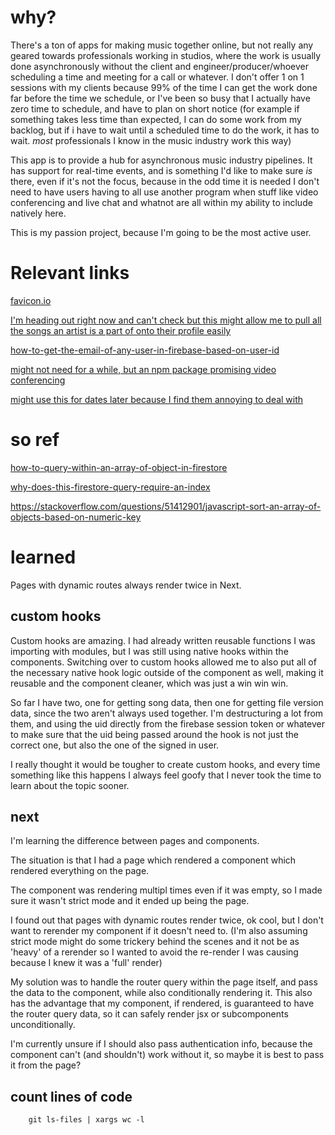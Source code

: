 # why?

There's a ton of apps for making music together online, but not really any geared towards professionals working in studios, where the work is usually done asynchronously without the client and engineer/producer/whoever scheduling a time and meeting for a call or whatever. I don't offer 1 on 1 sessions with my clients because 99% of the time I can get the work done far before the time we schedule, or I've been so busy that I actually have zero time to schedule, and have to plan on short notice (for example if something takes less time than expected, I can do some work from my backlog, but if i have to wait until a scheduled time to do the work, it has to wait. *most* professionals I know in the music industry work this way)

This app is to provide a hub for asynchronous music industry pipelines. It has support for real-time events, and is something I'd like to make sure *is* there, even if it's not the focus, because in the odd time it is needed I don't need to have users having to all use another program when stuff like video conferencing and live chat and whatnot are all within my ability to include natively here.

This is my passion project, because I'm going to be the most active user.

# Relevant links
[favicon.io](https://favicon.io/)

[I'm heading out right now and can't check but this might allow me to pull all the songs an artist is a part of onto their profile easily](https://firebase.blog/posts/2019/06/understanding-collection-group-queries)

[how-to-get-the-email-of-any-user-in-firebase-based-on-user-id](https://stackoverflow.com/a/66544110/19101255)

[might not need for a while, but an npm package promising video conferencing](https://www.npmjs.com/package/@videosdk.live/react-sdk)

[might use this for dates later because I find them annoying to deal with](https://www.npmjs.com/package/date-fns)

# so ref

[how-to-query-within-an-array-of-object-in-firestore](https://stackoverflow.com/a/70812323/19101255)

[why-does-this-firestore-query-require-an-index](https://stackoverflow.com/a/53790652/19101255)

https://stackoverflow.com/questions/51412901/javascript-sort-an-array-of-objects-based-on-numeric-key

# learned

Pages with dynamic routes always render twice in Next.

## custom hooks

Custom hooks are amazing. I had already written reusable functions I was importing with modules, but I was still using native hooks within the components. Switching over to custom hooks allowed me to also put all of the necessary native hook logic outside of the component as well, making it reusable and the component cleaner, which was just a win win win.

So far I have two, one for getting song data, then one for getting file version data, since the two aren't always used together. I'm destructuring a lot from them, and using the uid directly from the firebase session token or whatever to make sure that the uid being passed around the hook is not just the correct one, but also the one of the signed in user. 

I really thought it would be tougher to create custom hooks, and every time something like this happens I always feel goofy that I never took the time to learn about the topic sooner.

## next

I'm learning the difference between pages and components.

The situation is that I had a page which rendered a component which rendered everything on the page.

The component was rendering multipl times even if it was empty, so I made sure it wasn't strict mode and it ended up being the page.

I found out that pages with dynamic routes render twice, ok cool, but I don't want to rerender my component if it doesn't need to. (I'm also assuming strict mode might do some trickery behind the scenes and it not be as 'heavy' of a rerender so I wanted to avoid the re-render I was causing because I knew it was a 'full' render)

My solution was to handle the router query within the page itself, and pass the data to the component, while also conditionally rendering it. This also has the advantage that my component, if rendered, is guaranteed to have the router query data, so it can safely render jsx or subcomponents unconditionally. 

I'm currently unsure if I should also pass authentication info, because the component can't (and shouldn't) work without it, so maybe it is best to pass it from the page?

## count lines of code

```shell
    git ls-files | xargs wc -l
```